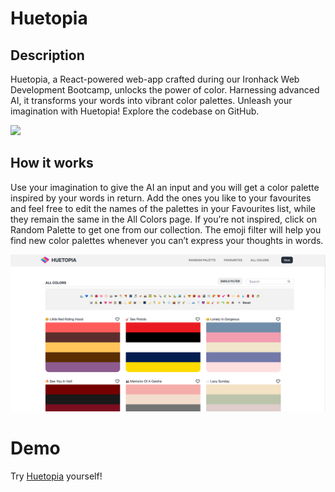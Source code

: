 # Huetopia

## Description

Huetopia, a React-powered web-app crafted during our Ironhack Web Development Bootcamp, unlocks the power of color. Harnessing advanced AI, it transforms your words into vibrant color palettes. Unleash your imagination with Huetopia! Explore the codebase on GitHub.

<img src="./src/assets/demoHomePage.png"/>

## How it works

Use your imagination to give the AI an input and you will get a color palette inspired by your words in return.
Add the ones you like to your favourites and feel free to edit the names of the palettes in your Favourites list, while they remain the same in the All Colors page.
If you’re not inspired, click on Random Palette to get one from our collection.
The emoji filter will help you find new color palettes whenever you can’t express your thoughts in words.

<img src="./src/assets/demo.png"/>

# Demo

Try <a href=“https://huetopia.netlify.app/”>Huetopia</a> yourself!

